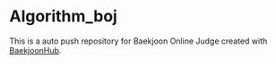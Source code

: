 # Algorithm_boj
This is a auto push repository for Baekjoon Online Judge created with [BaekjoonHub](https://github.com/BaekjoonHub/BaekjoonHub).
